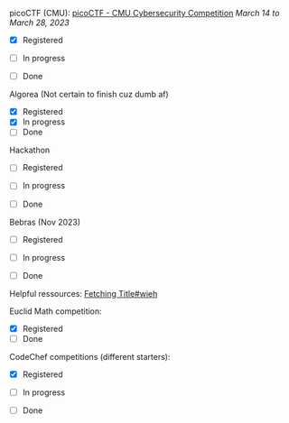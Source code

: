 picoCTF (CMU): [picoCTF - CMU Cybersecurity Competition](https://picoctf.org)
*March 14 to March 28, 2023*
- [x] Registered
- [ ] In progress
- [ ] Done


Algorea (Not certain to finish cuz dumb af)
- [x] Registered
- [x] In progress
- [ ] Done

Hackathon
- [ ] Registered
- [ ] In progress
- [ ] Done


Bebras (Nov 2023)
- [ ] Registered
- [ ] In progress
- [ ] Done


Helpful ressources:
[Fetching Title#wieh](https://blog.prepscholar.com/computer-science-competitions-for-high-schoolers)

Euclid Math competition:
- [x] Registered
- [ ] Done

CodeChef competitions (different starters):
- [x] Registered
- [ ] In progress
- [ ] Done

